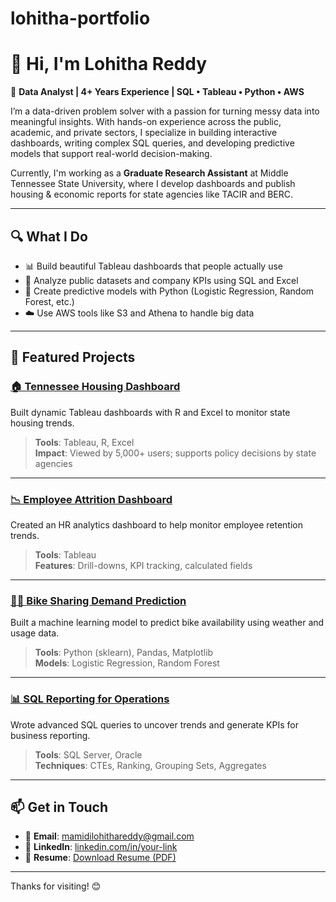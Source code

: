 # lohitha-portfolio
# 👋 Hi, I'm Lohitha Reddy

🎯 **Data Analyst | 4+ Years Experience | SQL • Tableau • Python • AWS**

I’m a data-driven problem solver with a passion for turning messy data into meaningful insights. With hands-on experience across the public, academic, and private sectors, I specialize in building interactive dashboards, writing complex SQL queries, and developing predictive models that support real-world decision-making.

Currently, I'm working as a **Graduate Research Assistant** at Middle Tennessee State University, where I develop dashboards and publish housing & economic reports for state agencies like TACIR and BERC.

---

## 🔍 What I Do

- 📊 Build beautiful Tableau dashboards that people actually use
- 🔎 Analyze public datasets and company KPIs using SQL and Excel
- 🐍 Create predictive models with Python (Logistic Regression, Random Forest, etc.)
- ☁️ Use AWS tools like S3 and Athena to handle big data

---

## 🚀 Featured Projects

### [🏠 Tennessee Housing Dashboard](#)
Built dynamic Tableau dashboards with R and Excel to monitor state housing trends.  
> **Tools**: Tableau, R, Excel  
> **Impact**: Viewed by 5,000+ users; supports policy decisions by state agencies

---

### [📉 Employee Attrition Dashboard](#)
Created an HR analytics dashboard to help monitor employee retention trends.  
> **Tools**: Tableau  
> **Features**: Drill-downs, KPI tracking, calculated fields

---

### [🚴‍♀️ Bike Sharing Demand Prediction](#)
Built a machine learning model to predict bike availability using weather and usage data.  
> **Tools**: Python (sklearn), Pandas, Matplotlib  
> **Models**: Logistic Regression, Random Forest

---

### [📊 SQL Reporting for Operations](#)
Wrote advanced SQL queries to uncover trends and generate KPIs for business reporting.  
> **Tools**: SQL Server, Oracle  
> **Techniques**: CTEs, Ranking, Grouping Sets, Aggregates

---

## 📫 Get in Touch

- 📧 **Email**: mamidilohithareddy@gmail.com  
- 💼 **LinkedIn**: [linkedin.com/in/your-link](www.linkedin.com/in/lohitha-reddy-5b9738169)  
- 📄 **Resume**: [Download Resume (PDF)]()

---

Thanks for visiting! 😊
